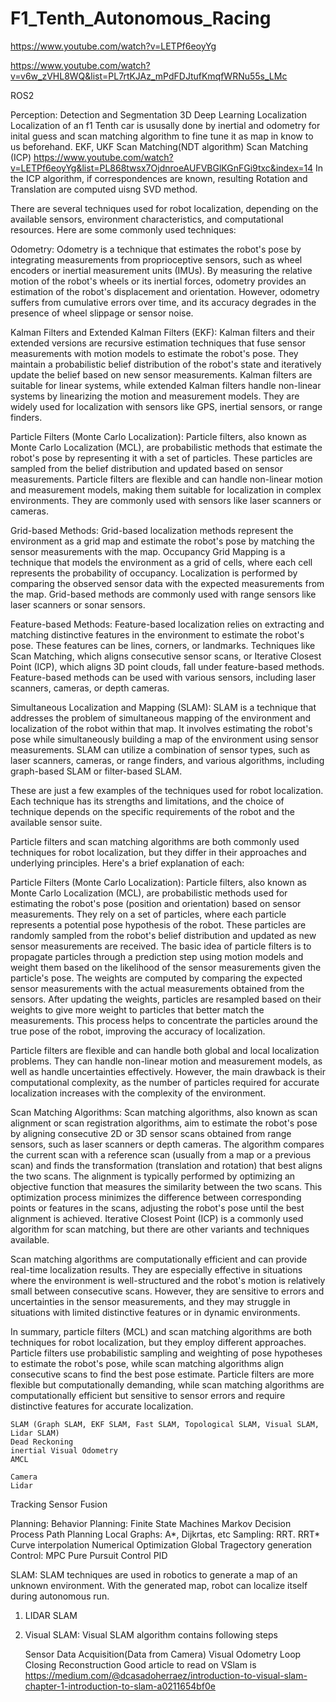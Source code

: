 # F1_Tenth_Autonomous_Racing

https://www.youtube.com/watch?v=LETPf6eoyYg


https://www.youtube.com/watch?v=v6w_zVHL8WQ&list=PL7rtKJAz_mPdFDJtufKmqfWRNu55s_LMc


ROS2

Perception:
  Detection and Segmentation
    3D Deep Learning
  Localization
      Localization of an f1 Tenth car is ususally done by inertial and odometry for inital guess and scan matching algorithm to fine tune it as map in know to us beforehand.
    EKF, UKF
    Scan Matching(NDT algorithm)
    Scan Matching (ICP)
    https://www.youtube.com/watch?v=LETPf6eoyYg&list=PL868twsx7OjdnroeAUFVBGlKGnFGi9txc&index=14
      In the ICP algorithm, if correspondences are known, resulting Rotation and Translation are computed uisng SVD method.
  
There are several techniques used for robot localization, depending on the available sensors, environment characteristics, and computational resources. Here are some commonly used techniques:

Odometry: Odometry is a technique that estimates the robot's pose by integrating measurements from proprioceptive sensors, such as wheel encoders or inertial measurement units (IMUs). By measuring the relative motion of the robot's wheels or its inertial forces, odometry provides an estimation of the robot's displacement and orientation. However, odometry suffers from cumulative errors over time, and its accuracy degrades in the presence of wheel slippage or sensor noise.

Kalman Filters and Extended Kalman Filters (EKF): Kalman filters and their extended versions are recursive estimation techniques that fuse sensor measurements with motion models to estimate the robot's pose. They maintain a probabilistic belief distribution of the robot's state and iteratively update the belief based on new sensor measurements. Kalman filters are suitable for linear systems, while extended Kalman filters handle non-linear systems by linearizing the motion and measurement models. They are widely used for localization with sensors like GPS, inertial sensors, or range finders.

Particle Filters (Monte Carlo Localization): Particle filters, also known as Monte Carlo Localization (MCL), are probabilistic methods that estimate the robot's pose by representing it with a set of particles. These particles are sampled from the belief distribution and updated based on sensor measurements. Particle filters are flexible and can handle non-linear motion and measurement models, making them suitable for localization in complex environments. They are commonly used with sensors like laser scanners or cameras.

Grid-based Methods: Grid-based localization methods represent the environment as a grid map and estimate the robot's pose by matching the sensor measurements with the map. Occupancy Grid Mapping is a technique that models the environment as a grid of cells, where each cell represents the probability of occupancy. Localization is performed by comparing the observed sensor data with the expected measurements from the map. Grid-based methods are commonly used with range sensors like laser scanners or sonar sensors.

Feature-based Methods: Feature-based localization relies on extracting and matching distinctive features in the environment to estimate the robot's pose. These features can be lines, corners, or landmarks. Techniques like Scan Matching, which aligns consecutive sensor scans, or Iterative Closest Point (ICP), which aligns 3D point clouds, fall under feature-based methods. Feature-based methods can be used with various sensors, including laser scanners, cameras, or depth cameras.

Simultaneous Localization and Mapping (SLAM): SLAM is a technique that addresses the problem of simultaneous mapping of the environment and localization of the robot within that map. It involves estimating the robot's pose while simultaneously building a map of the environment using sensor measurements. SLAM can utilize a combination of sensor types, such as laser scanners, cameras, or range finders, and various algorithms, including graph-based SLAM or filter-based SLAM.

These are just a few examples of the techniques used for robot localization. Each technique has its strengths and limitations, and the choice of technique depends on the specific requirements of the robot and the available sensor suite.

Particle filters and scan matching algorithms are both commonly used techniques for robot localization, but they differ in their approaches and underlying principles. Here's a brief explanation of each:

Particle Filters (Monte Carlo Localization):
Particle filters, also known as Monte Carlo Localization (MCL), are probabilistic methods used for estimating the robot's pose (position and orientation) based on sensor measurements. They rely on a set of particles, where each particle represents a potential pose hypothesis of the robot. These particles are randomly sampled from the robot's belief distribution and updated as new sensor measurements are received.
The basic idea of particle filters is to propagate particles through a prediction step using motion models and weight them based on the likelihood of the sensor measurements given the particle's pose. The weights are computed by comparing the expected sensor measurements with the actual measurements obtained from the sensors. After updating the weights, particles are resampled based on their weights to give more weight to particles that better match the measurements. This process helps to concentrate the particles around the true pose of the robot, improving the accuracy of localization.

Particle filters are flexible and can handle both global and local localization problems. They can handle non-linear motion and measurement models, as well as handle uncertainties effectively. However, the main drawback is their computational complexity, as the number of particles required for accurate localization increases with the complexity of the environment.

Scan Matching Algorithms:
Scan matching algorithms, also known as scan alignment or scan registration algorithms, aim to estimate the robot's pose by aligning consecutive 2D or 3D sensor scans obtained from range sensors, such as laser scanners or depth cameras. The algorithm compares the current scan with a reference scan (usually from a map or a previous scan) and finds the transformation (translation and rotation) that best aligns the two scans.
The alignment is typically performed by optimizing an objective function that measures the similarity between the two scans. This optimization process minimizes the difference between corresponding points or features in the scans, adjusting the robot's pose until the best alignment is achieved. Iterative Closest Point (ICP) is a commonly used algorithm for scan matching, but there are other variants and techniques available.

Scan matching algorithms are computationally efficient and can provide real-time localization results. They are especially effective in situations where the environment is well-structured and the robot's motion is relatively small between consecutive scans. However, they are sensitive to errors and uncertainties in the sensor measurements, and they may struggle in situations with limited distinctive features or in dynamic environments.

In summary, particle filters (MCL) and scan matching algorithms are both techniques for robot localization, but they employ different approaches. Particle filters use probabilistic sampling and weighting of pose hypotheses to estimate the robot's pose, while scan matching algorithms align consecutive scans to find the best pose estimate. Particle filters are more flexible but computationally demanding, while scan matching algorithms are computationally efficient but sensitive to sensor errors and require distinctive features for accurate localization.

        
    SLAM (Graph SLAM, EKF SLAM, Fast SLAM, Topological SLAM, Visual SLAM, Lidar SLAM)
    Dead Reckoning
    inertial Visual Odometry
    AMCL
    
    Camera
    Lidar
  Tracking
  Sensor Fusion
  
Planning:
  Behavior Planning:
    Finite State Machines
    Markov Decision Process
  Path Planning
    Local
      Graphs: A*, Dijkrtas, etc
      Sampling: RRT. RRT*
      Curve interpolation
      Numerical Optimization
    Global
  Tragectory generation
Control:
  MPC
  Pure Pursuit Control
  PID


SLAM:
  SLAM techniques are used in robotics to generate a map of an unknown environment. With the generated map, robot can localize itself during autonomous run.
  1. LIDAR SLAM
  2. Visual SLAM:
     Visual SLAM algorithm contains following steps

     Sensor Data Acquisition(Data from Camera)
     Visual Odometry
     Loop Closing
     Reconstruction
Good article to read on VSlam is
https://medium.com/@dcasadoherraez/introduction-to-visual-slam-chapter-1-introduction-to-slam-a0211654bf0e
     
